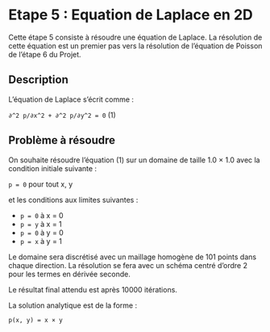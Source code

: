 # Etape 5 : Equation de Laplace en 2D

Cette étape 5 consiste à résoudre une équation de Laplace. La résolution de cette équation est un premier
pas vers la résolution de l’équation de Poisson de l’étape 6 du Projet.

## Description

L’équation de Laplace s’écrit comme :

```∂^2 p/∂x^2 + ∂^2 p/∂y^2 = 0``` (1)

## Problème à résoudre

On souhaite résoudre l’équation (1) sur un domaine de taille 1.0 × 1.0 avec la condition initiale suivante :

```p = 0``` pour tout x, y

et les conditions aux limites suivantes :

* ```p = 0``` à x = 0
* ```p = y``` à x = 1
* ```p = 0``` à y = 0
* ```p = x``` à y = 1

Le domaine sera discrétisé avec un maillage homogène de 101 points dans chaque direction.
La résolution se fera avec un schéma centré d’ordre 2 pour les termes en dérivée seconde. 

Le résultat final attendu est après 10000 itérations.

La solution analytique est de la forme :

```p(x, y) = x × y```